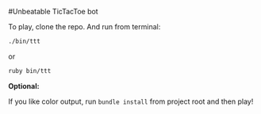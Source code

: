 #Unbeatable TicTacToe bot

To play, clone the repo. And run from terminal:

```bash
./bin/ttt
```
or

```bash
ruby bin/ttt
```

**Optional:**

If you like color output, run `bundle install` from project root and then play!
